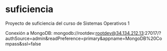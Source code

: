 # suficiencia
 Proyecto de suficiencia del curso de Sistemas Operativos 1


Conexión a MongoDB: mongodb://rootdev:rootdev@34.134.212.13:27017/?authSource=admin&readPreference=primary&appname=MongoDB%20Compass&ssl=false